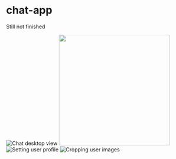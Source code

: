 # chat-app
Still not finished


![Chat desktop view](https://firebasestorage.googleapis.com/v0/b/chat-app-b7a6a.appspot.com/o/chitty%20mockups%2Fchat%20app%20mockup%20final-01.png?alt=media&token=2b00ab46-a825-42a9-aec8-543f929af447)
<img src="https://firebasestorage.googleapis.com/v0/b/chat-app-b7a6a.appspot.com/o/chitty%20mockups%2Fchat%20app%20mobile-15.png?alt=media&token=c8b52bd8-4b44-4aad-bb2e-ed9955564692" height="300px">
![Setting user profile](https://firebasestorage.googleapis.com/v0/b/chat-app-b7a6a.appspot.com/o/chitty%20mockups%2Fchat%20app%20mockup%20final-13.png?alt=media&token=3bb7637f-6bdb-4737-9c4b-741051386f33)
![Cropping user images](https://firebasestorage.googleapis.com/v0/b/chat-app-b7a6a.appspot.com/o/chitty%20mockups%2Fchat%20app%20mockup%20final-14.png?alt=media&token=4f8eeb6e-34bf-46e0-9b9a-ce23ae7c82e2)
